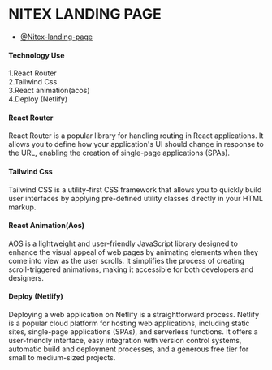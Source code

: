 # NITEX LANDING PAGE

- [@Nitex-landing-page](https://nitex-landing-page.netlify.app/) 

#### Technology Use
1.React Router<br/>
2.Tailwind Css<br/>
3.React animation(acos)<br/>
4.Deploy (Netlify) </br>

#### React Router
React Router is a popular library for handling routing in React applications. It allows you to define how your application's UI should change in response to the URL, enabling the creation of single-page applications (SPAs). <br/>

#### Tailwind Css
Tailwind CSS is a utility-first CSS framework that allows you to quickly build user interfaces by applying pre-defined utility classes directly in your HTML markup. <br/>

#### React Animation(Aos)
AOS is a lightweight and user-friendly JavaScript library designed to enhance the visual appeal of web pages by animating elements when they come into view as the user scrolls. It simplifies the process of creating scroll-triggered animations, making it accessible for both developers and designers. <br/>

#### Deploy (Netlify)
Deploying a web application on Netlify is a straightforward process. Netlify is a popular cloud platform for hosting web applications, including static sites, single-page applications (SPAs), and serverless functions. It offers a user-friendly interface, easy integration with version control systems, automatic build and deployment processes, and a generous free tier for small to medium-sized projects. <br/>